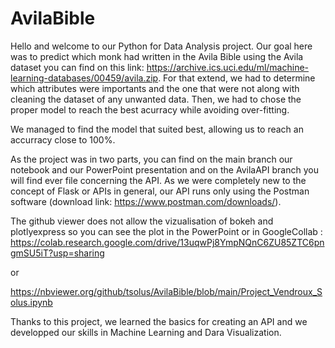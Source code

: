 # AvilaBible

Hello and welcome to our Python for Data Analysis project. Our goal here was to predict which monk had written in the Avila Bible using the Avila dataset you can find on this link: https://archive.ics.uci.edu/ml/machine-learning-databases/00459/avila.zip. 
For that extend, we had to determine which attributes were importants and the one that were not along with cleaning the dataset of any unwanted data. Then, we had to chose the proper model to reach the best acurracy while avoiding over-fitting.

We managed to find the model that suited best, allowing us to reach an accurracy close to 100%.

As the project was in two parts, you can find on the main branch our notebook and our PowerPoint presentation and on the AvilaAPI branch you will find ever file concerning the API. As we were completely new to the concept of Flask or APIs in general, our API runs only using the Postman software (download link: https://www.postman.com/downloads/).

The github viewer does not allow the vizualisation of bokeh and plotlyexpress so you can see the plot in the PowerPoint or in GoogleCollab :
https://colab.research.google.com/drive/13uqwPj8YmpNQnC6ZU85ZTC6pngmSU5iT?usp=sharing

or

https://nbviewer.org/github/tsolus/AvilaBible/blob/main/Project_Vendroux_Solus.ipynb 


Thanks to this project, we learned the basics for creating an API and we developped our skills in Machine Learning and Dara Visualization.
